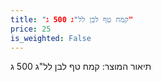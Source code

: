 ```yaml
---
title: "קמח טף לבן לל"ג 500 ג"
price: 25
is_weighted: False
---
```


תיאור המוצר: קמח טף לבן לל"ג 500 ג
